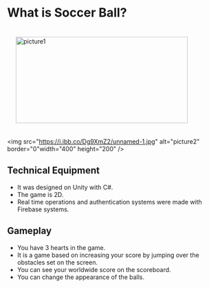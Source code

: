 # What is Soccer Ball?

<p>
<img style= "margin:20px" src="https://i.ibb.co/Dr8yD5v/picture1.jpg" alt="picture1" border="0" width="400" height="200"/>


<img src="https://i.ibb.co/Dg9XmZ2/unnamed-1.jpg" alt="picture2" border="0"width="400" height="200" />
</p>

## Technical Equipment

- It was designed on Unity with C#.
- The game is 2D.
- Real time operations and authentication systems were made with Firebase systems.



## Gameplay

- You have 3 hearts in the game.
- It is a game based on increasing your score by jumping over the obstacles set on the screen.
- You can see your worldwide score on the scoreboard.
- You can change the appearance of the balls.




